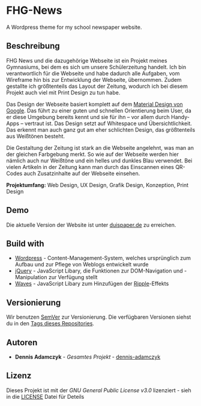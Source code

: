 # FHG-News
A Wordpress theme for my school newspaper website.

## Beschreibung
FHG News und die dazugehörige Webseite ist ein Projekt meines Gymnasiums, bei dem es sich um unsere Schülerzeitung handelt. Ich bin verantwortlich für die Webseite und habe dadurch alle Aufgaben, vom Wireframe hin bis zur Entwicklung der Webseite, übernommen. Zudem gestallte ich größtenteils das Layout der Zeitung, wodurch ich bei diesem Projekt auch viel mit Print Design zu tun habe.

Das Design der Webseite basiert komplett auf dem [Material Design von Google](https://material.io). Das führt zu einer guten und schnellen Orientierung beim User, da er diese Umgebung bereits kennt und sie für ihn – vor allem durch Handy-Apps – vertraut ist. Das Design setzt auf Whitespace und Übersichtlichkeit. Das erkennt man auch ganz gut am eher schlichten Design, das größtenteils aus Weißtönen besteht.

Die Gestaltung der Zeitung ist stark an die Webseite angelehnt, was man an der gleichen Farbgebung merkt. So wie auf der Webseite werden hier nämlich auch nur Weißtöne und ein helles und dunkles Blau verwendet. Bei vielen Artikeln in der Zeitung kann man durch das Einscannen eines QR-Codes auch Zusatzinhalte auf der Webseite einsehen.

**Projektumfang:** Web Design, UX Design, Grafik Design, Konzeption, Print Design

## Demo
Die aktuelle Version der Website ist unter [duispaper.de](https://duispaper.de) zu erreichen.

## Build with
* [Wordpress](https://de.wordpress.org) - Content-Management-System, welches ursprünglich zum Aufbau und zur Pflege von Weblogs entwickelt wurde
* [jQuery](https://jquery.com) - JavaScript Libary, die Funktionen zur DOM-Navigation und -Manipulation zur Verfügung stellt
* [Waves](http://fian.my.id/Waves/) - JavaScript Libary zum Hinzufügen der [Ripple](https://material.io/design/motion/understanding-motion.html)-Effekts

## Versionierung
Wir benutzen [SemVer](https://semver.org/) zur Versionierung. Die verfügbaren Versionen siehst du in den [Tags dieses Repositories](https://github.com/dennis-adamczyk/FHG-News/tags).

## Autoren
* **Dennis Adamczyk** - *Gesamtes Projekt* - [dennis-adamczyk](https://github.com/dennis-adamczyk)

## Lizenz
Dieses Projekt ist mit der *GNU General Public License v3.0* lizenziert - sieh in die [LICENSE](LICENSE) Datei für Deteils
